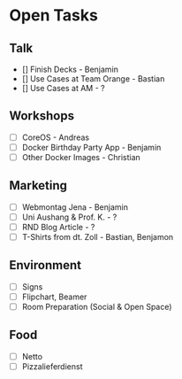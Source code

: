 
# Open Tasks

## Talk

- [] Finish Decks - Benjamin
- [] Use Cases at Team Orange - Bastian
- [] Use Cases at AM - ?

## Workshops

- [ ] CoreOS - Andreas
- [ ] Docker Birthday Party App - Benjamin
- [ ] Other Docker Images - Christian

## Marketing

- [ ] Webmontag Jena - Benjamin
- [ ] Uni Aushang & Prof. K. - ?
- [ ] RND Blog Article - ?
- [ ] T-Shirts from dt. Zoll - Bastian, Benjamon

## Environment

- [ ] Signs
- [ ] Flipchart, Beamer
- [ ] Room Preparation (Social & Open Space)

## Food

- [ ] Netto
- [ ] Pizzalieferdienst
